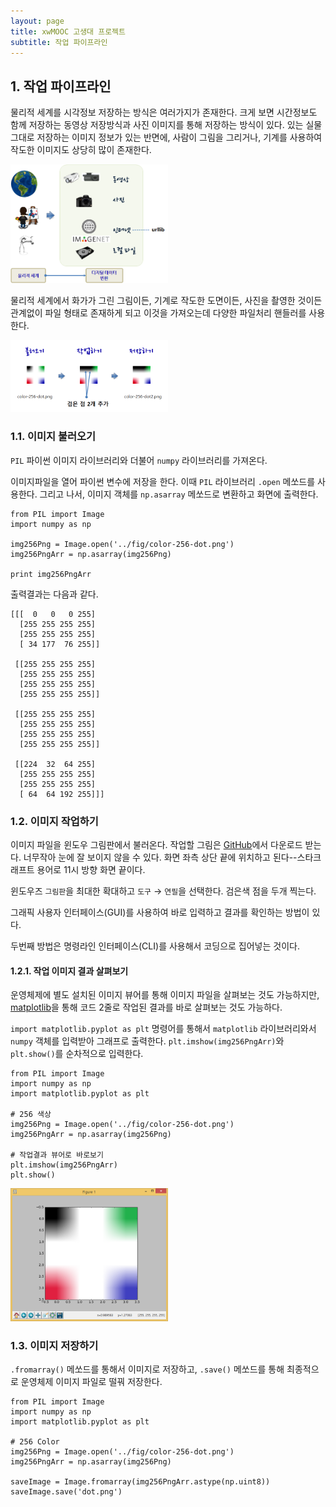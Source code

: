 ```yaml
---
layout: page
title: xwMOOC 고생대 프로젝트
subtitle: 작업 파이프라인
---
```


## 1. 작업 파이프라인

물리적 세계를 시각정보 저장하는 방식은 여러가지가 존재한다. 크게 보면 시간정보도 함께 저장하는 동영상 저장방식과 
사진 이미지를 통해 저장하는 방식이 있다. 있는 실물 그대로 저장하는 이미지 정보가 있는 반면에, 
사람이 그림을 그리거나, 기계를 사용하여 작도한 이미지도 상당히 많이 존재한다.

<img src="fig/cv-workflow.png" alt="컴퓨터 비젼 작업흐름" width="50%">

물리적 세계에서 화가가 그린 그림이든, 기계로 작도한 도면이든, 사진을 촬영한 것이든 관계없이 파일 형태로 존재하게 되고 이것을 가져오는데 다양한 파일처리 핸들러를 사용한다.

<img src="fig/pil-numpy-workflow.png" alt="이미지 파이썬 작업흐름도" width="50%">

### 1.1. 이미지 불러오기

`PIL` 파이썬 이미지 라이브러리와 더불어 `numpy` 라이브러리를 가져온다.

이미지파일을 열어 파이썬 변수에 저장을 한다. 이때 `PIL` 라이브러리 `.open` 메쏘드를 사용한다.
그리고 나서, 이미지 객체를 `np.asarray` 메쏘드로 변환하고 화면에 출력한다.

~~~ {.python}
from PIL import Image
import numpy as np

img256Png = Image.open('../fig/color-256-dot.png')
img256PngArr = np.asarray(img256Png)

print img256PngArr
~~~

출력결과는 다음과 같다. 

~~~ {.python}
[[[  0   0   0 255]
  [255 255 255 255]
  [255 255 255 255]
  [ 34 177  76 255]]

 [[255 255 255 255]
  [255 255 255 255]
  [255 255 255 255]
  [255 255 255 255]]

 [[255 255 255 255]
  [255 255 255 255]
  [255 255 255 255]
  [255 255 255 255]]

 [[224  32  64 255]
  [255 255 255 255]
  [255 255 255 255]
  [ 64  64 192 255]]]
~~~


### 1.2. 이미지 작업하기

이미지 파일을 윈도우 그림판에서 불러온다. 작업할 그림은 [GitHub](https://raw.githubusercontent.com/statkclee/trilobite/gh-pages/fig/color-256-dot.png)에서 다운로드 받는다. 
너무작아 눈에 잘 보이지 않을 수 있다. 화면 좌측 상단 끝에 위치하고 된다--스타크래프트 용어로 11시 방향 화면 끝이다.

윈도우즈 `그림판`을 최대한 확대하고 `도구` &rarr; `연필`을 선택한다.
검은색 점을 두개 찍는다.

그래픽 사용자 인터페이스(GUI)를 사용하여 바로 입력하고 결과를 확인하는 방법이 있다.

두번째 방법은 명령라인 인터페이스(CLI)를 사용해서 코딩으로 집어넣는 것이다.

#### 1.2.1. 작업 이미지 결과 살펴보기

운영체제에 별도 설치된 이미지 뷰어를 통해 이미지 파일을 살펴보는 것도 가능하지만, 
[matplotlib](http://matplotlib.org/)을 통해 코드 2줄로 작업된 결과를 바로 살펴보는 것도 가능하다.

`import matplotlib.pyplot as plt` 명령어를 통해서 `matplotlib` 라이브러리와서 `numpy` 객체를 입력받아 그래프로 출력한다. 
`plt.imshow(img256PngArr)`와 `plt.show()`를 순차적으로 입력한다.

~~~ {.python}
from PIL import Image
import numpy as np
import matplotlib.pyplot as plt

# 256 색상
img256Png = Image.open('../fig/color-256-dot.png')
img256PngArr = np.asarray(img256Png)

# 작업결과 뷰어로 바로보기
plt.imshow(img256PngArr)
plt.show()
~~~

<img src="fig/matplotlib-viewer.png" alt="matplotlib 뷰어" width="50%">

### 1.3. 이미지 저장하기

`.fromarray()` 메쏘드를 통해서 이미지로 저장하고, `.save()` 메쏘드를 통해 최종적으로 
운영체제 이미지 파일로 떨꿔 저장한다.

~~~ {.python}
from PIL import Image
import numpy as np
import matplotlib.pyplot as plt

# 256 Color
img256Png = Image.open('../fig/color-256-dot.png')
img256PngArr = np.asarray(img256Png)

saveImage = Image.fromarray(img256PngArr.astype(np.uint8))
saveImage.save('dot.png')
~~~